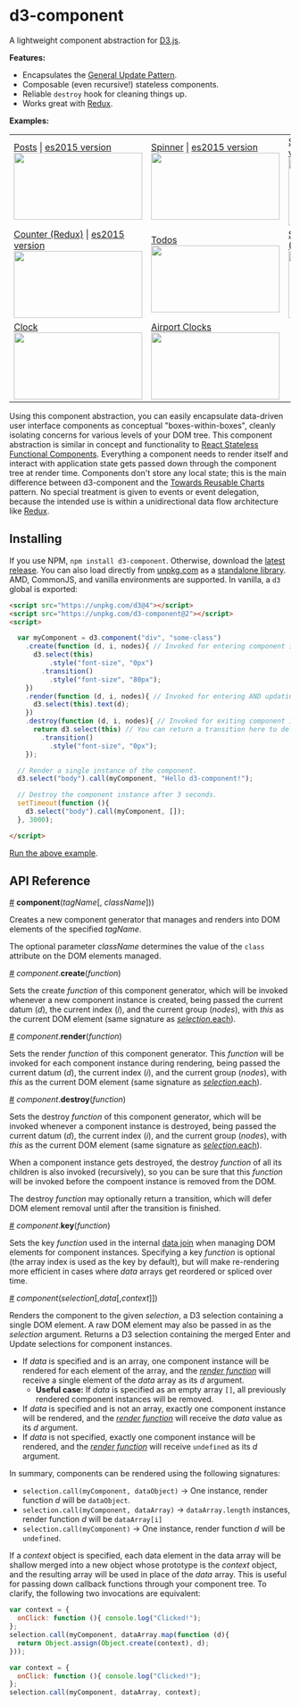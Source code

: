 # d3-component

A lightweight component abstraction for [D3.js](d3js.org).

**Features:**

 * Encapsulates the [General Update Pattern](https://github.com/d3/d3-selection#selection_merge).
 * Composable (even recursive!) stateless components.
 * Reliable `destroy` hook for cleaning things up.
 * Works great with [Redux](http://redux.js.org/).

**Examples:**
<table>
  <tr>
    <!-- Posts -->
    <td>
      <div>
        <a href="http://bl.ocks.org/curran/fc8f6989901628e2e79d6374849453ed">Posts</a> | <a href="https://bl.ocks.org/micahstubbs/23a43e0236d235fe52855dc6aecd74a0">es2015 version</a>
      </div>
      <a href="http://bl.ocks.org/curran/fc8f6989901628e2e79d6374849453ed">
        <img width="230" height="120" src="http://bl.ocks.org/curran/raw/fc8f6989901628e2e79d6374849453ed/thumbnail.png">
      </a>
    </td>
    <!-- Spinner -->
    <td>
        <div>
          <a href="http://bl.ocks.org/curran/685fa8300650c4324d571c6b0ecc55de">Spinner</a> | <a href="https://bl.ocks.org/micahstubbs/0e2b63921f5642f0f65f51e27cccd02f">es2015 version</a>
        </div>
        <a href="http://bl.ocks.org/curran/685fa8300650c4324d571c6b0ecc55de">
          <img width="230" height="120" src="http://bl.ocks.org/curran/raw/685fa8300650c4324d571c6b0ecc55de/thumbnail.png">
        </a>
    </td>
    <!-- Stopwatch (Redux) -->
    <td>
        <div>
          <a href="http://bl.ocks.org/curran/593ffae30c42789a9af36f08c983867e">Stopwatch (Redux)</a> | <a href="https://bl.ocks.org/micahstubbs/8e94f74c7d0a5dec710330574781fda0">es2015 version</a>
        </div>
        <a href="http://bl.ocks.org/curran/593ffae30c42789a9af36f08c983867e">
          <img width="230" height="120" src="http://bl.ocks.org/curran/raw/593ffae30c42789a9af36f08c983867e/thumbnail.png">
        </a>
    </td>
  </tr>
  <tr>
    <!-- Counter (Redux) -->
    <td>
      <div>
        <a href="http://bl.ocks.org/curran/acde35df0c7939ff97740b4f9800258e">Counter (Redux)</a> | <a href="https://bl.ocks.org/micahstubbs/04df008db0b12474a726a7986d73ad14">es2015 version</a>
      </div>
      <a href="http://bl.ocks.org/curran/acde35df0c7939ff97740b4f9800258e">
        <img width="230" height="120" src="http://bl.ocks.org/curran/raw/acde35df0c7939ff97740b4f9800258e/thumbnail.png">
      </a>
    </td>
    <!-- Todos -->
    <td>
      <a href="http://bl.ocks.org/curran/d8639546697c7ae3ab46c2544683d53a">
        <div>Todos</div>
        <img width="230" height="120" src="http://bl.ocks.org/curran/raw/d8639546697c7ae3ab46c2544683d53a/thumbnail.png">
      </a>
    </td>
    <!-- Scatter Plot with Menus (Redux) -->
    <td>
      <div>
        <a href="http://bl.ocks.org/curran/8c131a74b85d0bb0246233de2cff3f52">Scatter Plot with Menus (Redux)</a>
        <a href="http://bl.ocks.org/micahstubbs/9180020ff8265eade016a82ba54db26b">es2015 version</a>
      </div>
      <a href="http://bl.ocks.org/curran/8c131a74b85d0bb0246233de2cff3f52">
        <img width="230" height="120" src="https://cloud.githubusercontent.com/assets/68416/23792933/ff5f7142-05ae-11e7-97dc-9489438dc3e6.png">
      </a>
    </td>
  </tr>
  <tr>
    <!-- Clock -->
    <td>
      <a href="http://bl.ocks.org/curran/28047fcfeb11cc0c66d10e7f30e1fe22">
        <div>Clock</div>
        <img width="230" height="120" src="http://bl.ocks.org/curran/raw/28047fcfeb11cc0c66d10e7f30e1fe22/thumbnail.png">
      </a>
    </td>
    <!-- Airport Clocks -->
    <td>
      <a href="http://bl.ocks.org/curran/598e90fe0dcab73030dbecc38fb6e725">
        <div>Airport Clocks</div>
        <img width="230" height="120" src="http://bl.ocks.org/curran/raw/598e90fe0dcab73030dbecc38fb6e725/thumbnail.png">
      </a>
    </td>
  </tr>
</table>

Using this component abstraction, you can easily encapsulate data-driven user interface components as conceptual "boxes-within-boxes", cleanly isolating concerns for various levels of your DOM tree. This component abstraction is similar in concept and functionality to [React Stateless Functional Components](https://hackernoon.com/react-stateless-functional-components-nine-wins-you-might-have-overlooked-997b0d933dbc#.dc21r5uj4). Everything a component needs to render itself and interact with application state gets passed down through the component tree at render time. Components don't store any local state; this is the main difference between d3-component and the [Towards Reusable Charts](https://bost.ocks.org/mike/chart/) pattern. No special treatment is given to events or event delegation, because the intended use is within a unidirectional data flow architecture like [Redux](http://redux.js.org/).

## Installing

If you use NPM, `npm install d3-component`. Otherwise, download the [latest release](https://github.com/curran/d3-component/releases/latest). You can also load directly from [unpkg.com](https://unpkg.com) as a [standalone library](https://unpkg.com/d3-component@1). AMD, CommonJS, and vanilla environments are supported. In vanilla, a `d3` global is exported:

```html
<script src="https://unpkg.com/d3@4"></script>
<script src="https://unpkg.com/d3-component@2"></script>
<script>

  var myComponent = d3.component("div", "some-class")
    .create(function (d, i, nodes){ // Invoked for entering component instances.
      d3.select(this)
          .style("font-size", "0px")
        .transition()
          .style("font-size", "80px");
    })
    .render(function (d, i, nodes){ // Invoked for entering AND updating instances.
      d3.select(this).text(d);
    })
    .destroy(function (d, i, nodes){ // Invoked for exiting component instances.
      return d3.select(this) // You can return a transition here to delay node removal.
        .transition()
          .style("font-size", "0px");
    });

  // Render a single instance of the component.
  d3.select("body").call(myComponent, "Hello d3-component!");

  // Destroy the component instance after 3 seconds.
  setTimeout(function (){
    d3.select("body").call(myComponent, []);
  }, 3000);

</script>
```

[Run the above example](https://bl.ocks.org/curran/c3d9783e641636479fa8e07a480e7233).

## API Reference

<a href="#component" name="component">#</a> <b>component</b>(<i>tagName</i>[, <i>className</i>]))

Creates a new component generator that manages and renders into DOM elements of the specified *tagName*.

The optional parameter *className* determines the value of the `class` attribute on the DOM elements managed.

<a href="#component_create" name="component_create" >#</a> <i>component</i>.<b>create</b>(<i>function</i>)

Sets the create *function* of this component generator, which will be invoked whenever a new component instance is created, being passed the current datum (*d*), the current index (*i*), and the current group (*nodes*), with *this* as the current DOM element (same signature as [*selection*.each](https://github.com/d3/d3-selection#selection_each)).

<a href="#component_render" name="component_render" >#</a> <i>component</i>.<b>render</b>(<i>function</i>)

Sets the render *function* of this component generator. This *function* will be invoked for each component instance during rendering, being passed the current datum (*d*), the current index (*i*), and the current group (*nodes*), with *this* as the current DOM element (same signature as [*selection*.each](https://github.com/d3/d3-selection#selection_each)).

<a href="#component_destroy" name="component_destroy" >#</a> <i>component</i>.<b>destroy</b>(<i>function</i>)

Sets the destroy *function* of this component generator, which will be invoked whenever a component instance is destroyed, being passed the current datum (*d*), the current index (*i*), and the current group (*nodes*), with *this* as the current DOM element (same signature as [*selection*.each](https://github.com/d3/d3-selection#selection_each)).

When a component instance gets destroyed, the destroy *function* of all its children is also invoked (recursively), so you can be sure that this *function* will be invoked before the compoent instance is removed from the DOM.

The destroy *function* may optionally return a transition, which will defer DOM element removal until after the transition is finished.

<a href="#component_key" name="component_key" >#</a> <i>component</i>.<b>key</b>(<i>function</i>)

Sets the key *function* used in the internal [data join](https://github.com/d3/d3-selection#selection_data) when managing DOM elements for component instances. Specifying a key *function* is optional (the array index is used as the key by default), but will make re-rendering more efficient in cases where *data* arrays get reordered or spliced over time.

<a href="#component_invoke" name="component_invoke" >#</a> <i>component</i>(<i>selection</i>[,<i>data</i>[,<i>context</i>]])

Renders the component to the given *selection*, a D3 selection containing a single DOM element. A raw DOM element may also be passed in as the *selection* argument. Returns a D3 selection containing the merged Enter and Update selections for component instances.

 * If *data* is specified and is an array, one component instance will be rendered for each element of the array, and the *[render function](component_render)* will receive a single element of the *data* array as its *d* argument.
   * **Useful case:** If *data* is specified as an empty array `[]`, all previously rendered component instances will be removed.
 * If *data* is specified and is not an array, exactly one component instance will be rendered, and the *[render function](component_render)* will receive the *data* value as its *d* argument.
 * If *data* is not specified, exactly one component instance will be rendered, and the *[render function](component_render)* will receive `undefined` as its *d* argument.

In summary, components can be rendered using the following signatures:

 * `selection.call(myComponent, dataObject)` → One instance, render function *d* will be `dataObject`.
 * `selection.call(myComponent, dataArray)` → `dataArray.length` instances, render function *d* will be `dataArray[i]`
 * `selection.call(myComponent)` → One instance, render function *d* will be `undefined`.

If a *context* object is specified, each data element in the data array will be shallow merged into a new object whose prototype is the *context* object, and the resulting array will be used in place of the *data* array. This is useful for passing down callback functions through your component tree. To clarify, the following two invocations are equivalent:

```js
var context = {
  onClick: function (){ console.log("Clicked!");
};
selection.call(myComponent, dataArray.map(function (d){
  return Object.assign(Object.create(context), d);
}));
```

```js
var context = {
  onClick: function (){ console.log("Clicked!");
};
selection.call(myComponent, dataArray, context);
```
